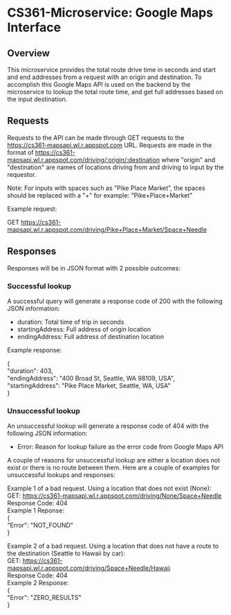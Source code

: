 # CS361-Microservice: Google Maps Interface

## Overview

This microservice provides the total route drive time in seconds and start and end addresses from a request with an origin and destination. To accomplish this Google Maps API is used on the backend by the microservice to lookup the total route time, and get full addresses based on the input destination. 


## Requests

Requests to the API can be made through GET requests to the https://cs361-mapsapi.wl.r.appspot.com URL. Requests are made in the format of https://cs361-mapsapi.wl.r.appspot.com/driving/:origin/:destination where "origin" and "destination" are names of locations driving from and driving to input by the requestor.

Note: For inputs with spaces such as "Pike Place Market", the spaces should be replaced with a "+" for example: "Pike+Place+Market"

Example request:

GET https://cs361-mapsapi.wl.r.appspot.com/driving/Pike+Place+Market/Space+Needle


## Responses

Responses will be in JSON format with 2 possible outcomes:

### Successful lookup

A successful query will generate a response code of 200 with the following JSON information:

- duration:         Total time of trip in seconds  
- startingAddress:  Full address of origin location  
- endingAddress:    Full address of destination location  

Example response:  

{  
    "duration": 403,  
    "endingAddress": "400 Broad St, Seattle, WA 98109, USA",  
    "startingAddress": "Pike Place Market, Seattle, WA, USA"  
}  

### Unsuccessful lookup

An unsuccessful lookup will generate a response code of 404 with the following JSON information:

- Error: Reason for lookup failure as the error code from Google Maps API

A couple of reasons for unsuccessful lookup are either a location does not exist or there is no route between them. Here are a couple of examples for unsuccessful lookups and responses:

Example 1 of a bad request. Using a location that does not exist (None):  
GET: https://cs361-mapsapi.wl.r.appspot.com/driving/None/Space+Needle  
Response Code: 404  
Example 1 Reponse:  
{  
    "Error": "NOT_FOUND"  
}  

Example 2 of a bad request. Using a location that does not have a route to the destination (Seattle to Hawaii by car):  
GET: https://cs361-mapsapi.wl.r.appspot.com/driving/Space+Needle/Hawaii  
Response Code: 404  
Example 2 Response:  
{  
    "Error": "ZERO_RESULTS"  
}  

